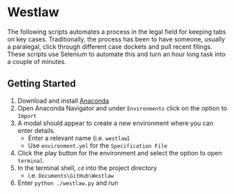 # Westlaw
The following scripts automates a process in the legal field for keeping tabs on key cases. Traditionally, the process has been to have someone, usually a paralegal, click through different case dockets and pull recent filings. These scripts use Selenium to automate this and turn an hour long task into a couple of minutes.

## Getting Started
1. Download and install [Anaconda](https://www.anaconda.com/)
2. Open Anaconda Navigator and under `Environments` click on the option to `Import`
3. A modal should appear to create a new environment where you can enter details.
    * Enter a relevant name (i.e. `westlaw`)
    * Use `environment.yml` for the `Specification File`
4. Click the play button for the environment and select the option to open `terminal`.
5. In the terminal shell, `cd` into the project directory
    * i.e. `Documents\GitHub\Westlaw`
6. Enter `python ./westlaw.py` and run
